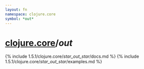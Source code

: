 ```yaml
---
layout: fn
namespace: clojure.core
symbol: *out*
---
```


# [clojure.core](../)/*out*

{% include 1.5.1/clojure.core/_star_out_star_/docs.md %}
{% include 1.5.1/clojure.core/_star_out_star_/examples.md %}

